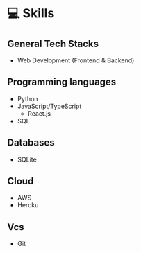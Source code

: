 # 💻 Skills

## General Tech Stacks
- Web Development (Frontend & Backend)

## Programming languages
- Python
- JavaScript/TypeScript
  - React.js
- SQL

## Databases
- SQLite

## Cloud
- AWS
- Heroku

## Vcs
- Git